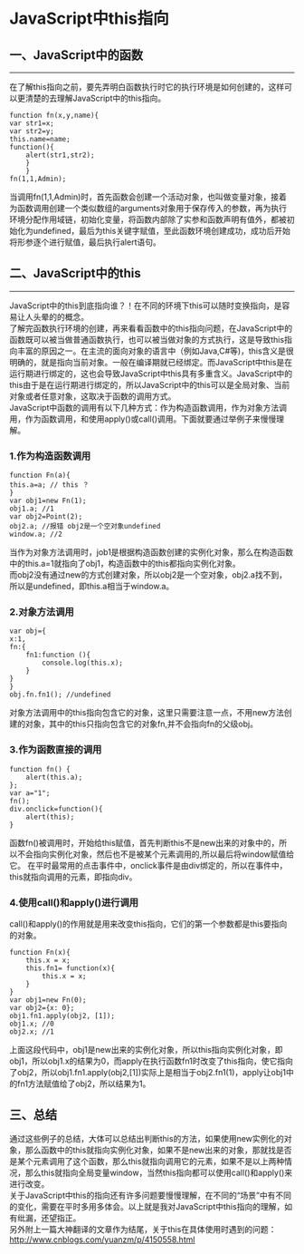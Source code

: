 # JavaScript中this指向   
## 一、JavaScript中的函数  
---  
在了解this指向之前，要先弄明白函数执行时它的执行环境是如何创建的，这样可以更清楚的去理解JavaScript中的this指向。  


	function fn(x,y,name){  
	var str1=x;  
	var str2=y;  
	this.name=name;  
	function(){  
		alert(str1,str2);  
		}  
		}  
	fn(1,1,Admin);  
	

当调用fn(1,1,Admin)时，首先函数会创建一个活动对象，也叫做变量对象，接着为函数调用创建一个类似数组的arguments对象用于保存传入的参数，再为执行环境分配作用域链，初始化变量，将函数内部除了实参和函数声明有值外，都被初始化为undefined，最后为this关键字赋值，至此函数环境创建成功，成功后开始将形参逐个进行赋值，最后执行alert语句。  
## 二、JavaScript中的this  
---  
JavaScript中的this到底指向谁？！在不同的环境下this可以随时变换指向，是容易让人头晕的的概念。  
了解完函数执行环境的创建，再来看看函数中的this指向问题，在JavaScript中的函数既可以被当做普通函数执行，也可以被当做对象的方式执行，这是导致this指向丰富的原因之一。在主流的面向对象的语言中（例如Java,C#等)，this含义是很明确的，就是指向当前对象。一般在编译期就已经绑定。而JavaScript中this是在运行期进行绑定的，这也会导致JavaScript中this具有多重含义。JavaScript中的this由于是在运行期进行绑定的，所以JavaScript中的this可以是全局对象、当前对象或者任意对象，这取决于函数的调用方式。  
JavaScript中函数的调用有以下几种方式：作为构造函数调用，作为对象方法调用，作为函数调用，和使用apply()或call()调用。下面就要通过举例子来慢慢理解。  
### 1.作为构造函数调用  

	function Fn(a){  
	this.a=a; // this ？  
	}  
	var obj1=new Fn(1);  
	obj1.a; //1  
	var obj2=Point(2);  
	obj2.a; //报错 obj2是一个空对象undefined  
	window.a; //2  
	
当作为对象方法调用时，job1是根据构造函数创建的实例化对象，那么在构造函数中的this.a=1就指向了obj1，构造函数中的this都指向实例化对象。  
而obj2没有通过new的方式创建对象，所以obj2是一个空对象，obj2.a找不到，所以是undefined，即this.a相当于window.a。  
### 2.对象方法调用  

	
	var obj={  
	x:1,  
	fn:{  
		fn1:function (){  
			console.log(this.x);
    	}
    }  
    }  
    obj.fn.fn1(); //undefined  
    
对象方法调用中的this指向包含它的对象，这里只需要注意一点，不用new方法创建的对象，其中的this只指向包含它的对象fn,并不会指向fn的父级obj。  
### 3.作为函数直接的调用  


	function fn() {  
		alert(this.a);  
	};  
	var a="1";  
	fn();  
	div.onclick=function(){  
		alert(this);  
	}  
函数fn()被调用时，开始给this赋值，首先判断this不是new出来的对象中的，所以不会指向实例化对象，然后也不是被某个元素调用的,所以最后将window赋值给它。 
在平时最常用的点击事件中，onclick事件是由div绑定的，所以在事件中，this就指向调用的元素，即指向div。  
### 4.使用call()和apply()进行调用  
call()和apply()的作用就是用来改变this指向，它们的第一个参数都是this要指向的对象。  
	
	
	function Fn(x){  
		this.x = x;  
		this.fn1= function(x){  
			this.x = x;  
		}  
	}  
	var obj1=new Fn(0);  
	var obj2={x: 0};  
	obj1.fn1.apply(obj2, [1]);  
	obj1.x; //0  
	obj2.x; //1  

上面这段代码中，obj1是new出来的实例化对象，所以this指向实例化对象，即obj1，所以obj1.x的结果为0，而apply在执行函数fn1时改变了this指向，使它指向了obj2，所以obj1.fn1.apply(obj2,[1])实际上是相当于obj2.fn1(1)，apply让obj1中的fn1方法赋值给了obj2，所以结果为1。  
## 三、总结  
通过这些例子的总结，大体可以总结出判断this的方法，如果使用new实例化的对象，那么函数中的this就指向实例化对象，如果不是new出来的对象，那就找是否是某个元素调用了这个函数，那么this就指向调用它的元素，如果不是以上两种情况，那么this就指向全局变量window，当然this指向都可以使用call()和apply()来进行改变。  
关于JavaScript中this的指向还有许多问题要慢慢理解，在不同的“场景”中有不同的变化，需要在平时多用多体会。以上就是我对JavaScript中this指向的理解，如有纰漏，还望指正。  
另外附上一篇大神翻译的文章作为结尾，关于this在具体使用时遇到的问题：  
http://www.cnblogs.com/yuanzm/p/4150558.html 
